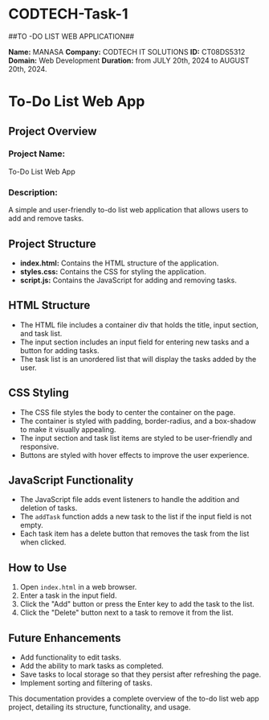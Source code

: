 # CODTECH-Task-1
##TO -DO LIST WEB APPLICATION##

**Name:** MANASA
**Company:** CODTECH IT SOLUTIONS
**ID:** CT08DS5312
**Domain:** Web Development
**Duration:** from JULY 20th, 2024 to AUGUST 20th, 2024.

# To-Do List Web App

## Project Overview

### Project Name:
To-Do List Web App

### Description:
A simple and user-friendly to-do list web application that allows users to add and remove tasks.

## Project Structure

- **index.html:** Contains the HTML structure of the application.
- **styles.css:** Contains the CSS for styling the application.
- **script.js:** Contains the JavaScript for adding and removing tasks.

## HTML Structure

- The HTML file includes a container div that holds the title, input section, and task list.
- The input section includes an input field for entering new tasks and a button for adding tasks.
- The task list is an unordered list that will display the tasks added by the user.

## CSS Styling

- The CSS file styles the body to center the container on the page.
- The container is styled with padding, border-radius, and a box-shadow to make it visually appealing.
- The input section and task list items are styled to be user-friendly and responsive.
- Buttons are styled with hover effects to improve the user experience.

## JavaScript Functionality

- The JavaScript file adds event listeners to handle the addition and deletion of tasks.
- The `addTask` function adds a new task to the list if the input field is not empty.
- Each task item has a delete button that removes the task from the list when clicked.

## How to Use

1. Open `index.html` in a web browser.
2. Enter a task in the input field.
3. Click the "Add" button or press the Enter key to add the task to the list.
4. Click the "Delete" button next to a task to remove it from the list.

## Future Enhancements

- Add functionality to edit tasks.
- Add the ability to mark tasks as completed.
- Save tasks to local storage so that they persist after refreshing the page.
- Implement sorting and filtering of tasks.

This documentation provides a complete overview of the to-do list web app project, detailing its structure, functionality, and usage.
